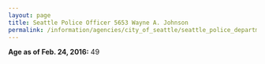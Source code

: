 ```yaml
---
layout: page
title: Seattle Police Officer 5653 Wayne A. Johnson
permalink: /information/agencies/city_of_seattle/seattle_police_department/copbook/5653/
---
```


**Age as of Feb. 24, 2016:** 49
